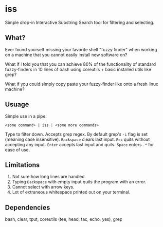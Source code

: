 # iss

Simple drop-in Interactive Substring Search tool for filtering and selecting.

## What?
Ever found yourself missing your favorite shell "fuzzy finder" when working on a machine that you cannot easily install new software on?

What if I told you that you can achieve 80% of the functionality of standard fuzzy-finders in 10 lines of bash using coreutils + basic installed utils like grep? 

What if you could simply copy paste your fuzzy-finder like onto a fresh linux machine?

## Usuage

Simple use in a pipe:
```
<some command> | iss | <some more commands>
```

Type to filter down. Accepts grep regex. By default grep's `-i` flag is set (meaning case insensitive). `Backspace` clears last input. `Esc` quits without accepting any input. `Enter` accepts last input and quits. `Space` enters `.*` for ease of use.

## Limitations

1. Not sure how long lines are handled.
2. Typing `Backspace` with empty input quits the program with an error.
3. Cannot select with arrow keys.
4. Lot of extraneous whitespace printed out on your terminal.

## Dependencies

bash, clear, tput, coreutils (tee, head, tac, echo, yes), grep
